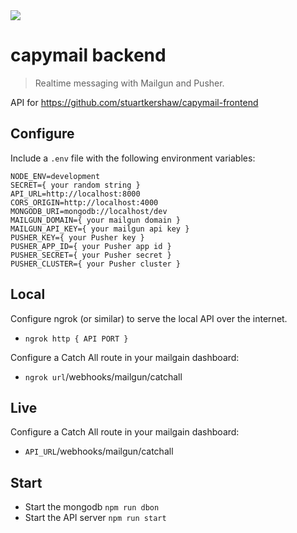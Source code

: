 <img src="https://cdn.theatlantic.com/assets/media/img/photo/2018/11/photos-companionable-capybaras/c02_142762210/main_900.jpg?1543518717" />

capymail backend
===
> Realtime messaging with Mailgun and Pusher.

API for https://github.com/stuartkershaw/capymail-frontend

## Configure

Include a `.env` file with the following environment variables:

```
NODE_ENV=development
SECRET={ your random string }
API_URL=http://localhost:8000
CORS_ORIGIN=http://localhost:4000
MONGODB_URI=mongodb://localhost/dev
MAILGUN_DOMAIN={ your mailgun domain }
MAILGUN_API_KEY={ your mailgun api key }
PUSHER_KEY={ your Pusher key }
PUSHER_APP_ID={ your Pusher app id }
PUSHER_SECRET={ your Pusher secret }
PUSHER_CLUSTER={ your Pusher cluster }
```

## Local
Configure ngrok (or similar) to serve the local API over the internet.
* `ngrok http { API PORT }`

Configure a Catch All route in your mailgain dashboard:
* `ngrok url`/webhooks/mailgun/catchall

## Live
Configure a Catch All route in your mailgain dashboard:
* `API_URL`/webhooks/mailgun/catchall

## Start
* Start the mongodb `npm run dbon`
* Start the API server `npm run start`
